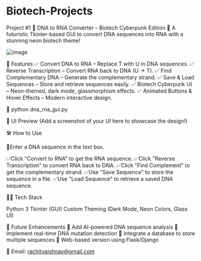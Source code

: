 # Biotech-Projects
Project #1 
🧬 DNA to RNA Converter – Biotech Cyberpunk Edition 🚀
A futuristic Tkinter-based GUI to convert DNA sequences into RNA with a stunning neon biotech theme!

![image](https://github.com/user-attachments/assets/1fe8f021-7fde-4bd9-b7a9-914dfb0cc752)

📌 Features
✅ Convert DNA to RNA – Replace T with U in DNA sequences.
✅ Reverse Transcription – Convert RNA back to DNA (U → T).
✅ Find Complementary DNA – Generate the complementary strand.
✅ Save & Load Sequences – Store and retrieve sequences easily.
✅ Biotech Cyberpunk UI – Neon-themed, dark mode, glassmorphism effects.
✅ Animated Buttons & Hover Effects – Modern interactive design.

🧬 python dna_rna_gui.py

🎨 UI Preview
(Add a screenshot of your UI here to showcase the design!)

🛠 How to Use

🚀Enter a DNA sequence in the text box.

✅Click "Convert to RNA" to get the RNA sequence.
✅Click "Reverse Transcription" to convert RNA back to DNA.
✅Click "Find Complement" to get the complementary strand.
✅Use "Save Sequence" to store the sequence in a file.
✅Use "Load Sequence" to retrieve a saved DNA sequence.

👨‍💻 Tech Stack

Python 3
Tkinter (GUI)
Custom Theming (Dark Mode, Neon Colors, Glass UI)

🎯 Future Enhancements
🚀 Add AI-powered DNA sequence analysis
🚀 Implement real-time DNA mutation detection
🚀 Integrate a database to store multiple sequences
🚀 Web-based version using Flask/Django

📧 Email: rachitvaishnav@gmail.com

